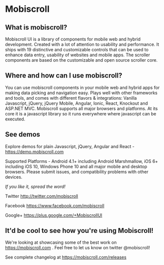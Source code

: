 Mobiscroll
==========

What is mobiscroll?
-----------------
Mobiscroll UI is a library of components for mobile web and hybrid development. Created with a lot of attention to usability and performance. It ships with 19 distinctive and customizable controls that can be used to enhance data entry, usability of websites and mobile apps. The scroller components are based on the customizable and open source scroller core.

Where and how can I use mobiscroll?
-----------------
You can use mobiscroll components in your mobile web and hybrid apps for making data picking and navigation easy. Plays well with other frameworks and tools, and comes with different flavors & integrations: Vanilla Javascript, jQuery, jQuery Mobile, Angular, Ionic, React, Knockout and ASP.NET MVC. Mobiscroll supports all major browsers and platforms.
At its core it is a javascript library so it runs everywhere where javascript can be executed.

See demos
-----------------
Explore demos for plain Javascript, jQuery, Angular and React - https://demo.mobiscroll.com



Supported Platforms - Android 4.1+ including Android Marshmallow, iOS 6+ including iOS 10, Windows Phone 10 and all major mobile and desktop browsers. Please submit issues, and compatibility problems with other devices.

_If you like it, spread the word!_

Twitter http://twitter.com/mobiscroll

Facebook https://www.facebook.com/mobiscroll

Google+ https://plus.google.com/+MobiscrollUI


It'd be cool to see how you're using Mobiscroll!
-----------------

We're looking at showcasing some of the best work on https://mobiscroll.com . Feel free to let us know on twitter @mobiscroll!


See complete changelog at https://mobiscroll.com/releases
